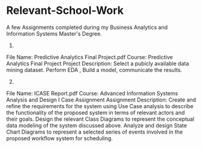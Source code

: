 # Relevant-School-Work
A few Assignments completed during my Business Analytics and Information Systems Master's Degree.

1) 
File Name: Predictive Analytics Final Project.pdf 
Course: Predictive Analytics
Final Project
Project Description:
Select a pubicly available data mining dataset.
Perform EDA , Build a model, communicate the results. 

2)
File Name: ICASE Report.pdf
Course: Advanced Information Systems Analysis and Design
I Case Assignment
Assignment Description:
Create and refine the requirements for the system using Use Case analysis to describe the functionality of the proposed system in terms of relevant actors and their goals.
Design the relevant Class Diagrams to represent the conceptual data modeling of the system discussed above.
Analyze and design State Chart Diagrams to represent a selected series of events involved in the proposed workflow system for scheduling. 
